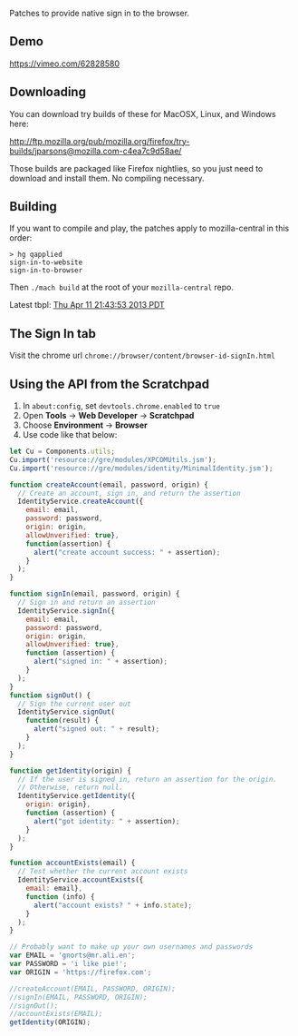 Patches to provide native sign in to the browser.

## Demo

https://vimeo.com/62828580

## Downloading

You can download try builds of these for MacOSX, Linux, and Windows here:

http://ftp.mozilla.org/pub/mozilla.org/firefox/try-builds/jparsons@mozilla.com-c4ea7c9d58ae/

Those builds are packaged like Firefox nightlies, so you just need to download
and install them.  No compiling necessary.

## Building

If you want to compile and play, the patches apply to mozilla-central in this order:

```shell
> hg qapplied
sign-in-to-website
sign-in-to-browser
```

Then `./mach build` at the root of your `mozilla-central` repo.

Latest tbpl: [Thu Apr 11 21:43:53 2013 PDT](https://tbpl.mozilla.org/?tree=Try&rev=245ba06fe850)

## The Sign In tab

Visit the chrome url `chrome://browser/content/browser-id-signIn.html`

## Using the API from the Scratchpad

1. In `about:config`, set `devtools.chrome.enabled` to `true`
2. Open **Tools** → **Web Developer** → **Scratchpad**
3. Choose **Environment** → **Browser**
4. Use code like that below:

```javascript
let Cu = Components.utils;
Cu.import('resource://gre/modules/XPCOMUtils.jsm');
Cu.import('resource://gre/modules/identity/MinimalIdentity.jsm');

function createAccount(email, password, origin) {
  // Create an account, sign in, and return the assertion
  IdentityService.createAccount({
    email: email,
    password: password,
    origin: origin,
    allowUnverified: true},
    function(assertion) {
      alert("create account success: " + assertion);
    }
  );
}

function signIn(email, password, origin) {
  // Sign in and return an assertion
  IdentityService.signIn({
    email: email,
    password: password,
    origin: origin,
    allowUnverified: true},
    function (assertion) {
      alert("signed in: " + assertion);
    }
  );
}
function signOut() {
  // Sign the current user out
  IdentityService.signOut(
    function(result) {
      alert("signed out: " + result);
    }
  );
}

function getIdentity(origin) {
  // If the user is signed in, return an assertion for the origin.
  // Otherwise, return null.
  IdentityService.getIdentity({
    origin: origin},
    function (assertion) {
      alert("got identity: " + assertion);
    }
  );
}

function accountExists(email) {
  // Test whether the current account exists
  IdentityService.accountExists({
    email: email},
    function (info) {
      alert("account exists? " + info.state);
    }
  );
}

// Probably want to make up your own usernames and passwords
var EMAIL = 'gnorts@mr.ali.en';
var PASSWORD = 'i like pie!';
var ORIGIN = 'https://firefox.com';

//createAccount(EMAIL, PASSWORD, ORIGIN);
//signIn(EMAIL, PASSWORD, ORIGIN);
//signOut();
//accountExists(EMAIL);
getIdentity(ORIGIN);
```
